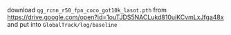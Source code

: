 download `qg_rcnn_r50_fpn_coco_got10k_lasot.pth` from https://drive.google.com/open?id=1ouTJDS5NACLukd810uiKCvmLxJfga48x and put into `GlobalTrack/log/baseline`
